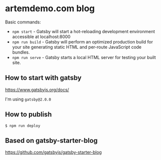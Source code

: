 # artemdemo.com blog

Basic commands:

- `npm start` - Gatsby will start a hot-reloading development environment accessible at localhost:8000
- `npm run build` - Gatsby will perform an optimized production build for your site generating static HTML and per-route JavaScript code bundles.
- `npm run serve` - Gatsby starts a local HTML server for testing your built site.

## How to start with gatsby

https://www.gatsbyjs.org/docs/

I'm using `gatsby@2.0.0`

## How to publish

```
$ npm run deploy
```

## Based on gatsby-starter-blog

https://github.com/gatsbyjs/gatsby-starter-blog
